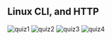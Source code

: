 ## Linux CLI, and HTTP
![quiz1](https://user-images.githubusercontent.com/77967977/180621567-f68a8883-933f-4636-a871-01ca8be9117f.jpg)
![quiz2](https://user-images.githubusercontent.com/77967977/180621568-a12c5f32-e455-4ff0-b951-aca5ae354997.jpg)
![quiz3](https://user-images.githubusercontent.com/77967977/180621569-9f9b1b7d-7a8f-4d09-95c1-15f6b09e645e.jpg)
![quiz4](https://user-images.githubusercontent.com/77967977/180621570-f3fbcbbc-ae6a-4505-9fe2-853e60d1c34f.jpg)

